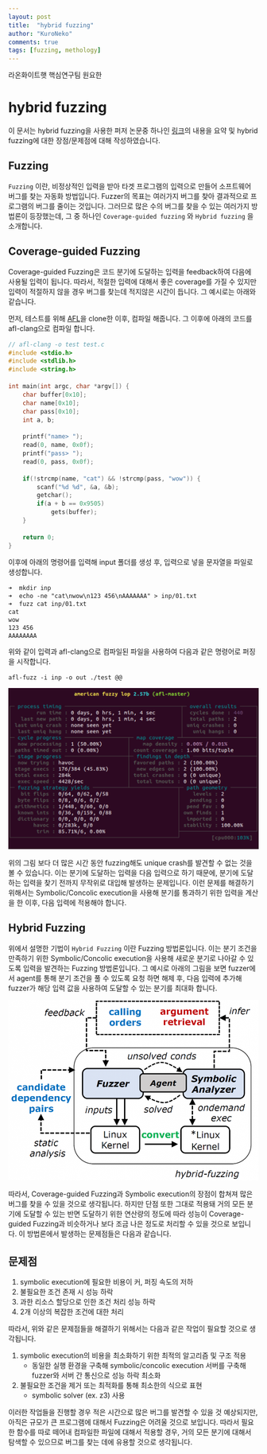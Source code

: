 ```yaml
---
layout: post
title:  "hybrid fuzzing"
author: "KuroNeko"
comments: true
tags: [fuzzing, methology]
---	
```


라온화이트햇 핵심연구팀 원요한

# hybrid fuzzing

이 문서는 hybrid fuzzing을 사용한 퍼저 논문중 하나인 [링크](https://wcventure.github.io/FuzzingPaper/Paper/CCS19_Intriguer.pdf)의 내용을 요약 및 hybrid fuzzing에 대한 장점/문제점에 대해 작성하였습니다. 

## Fuzzing

`Fuzzing` 이란, 비정상적인 입력을 받아 타겟 프로그램의 입력으로 만들어 소프트웨어 버그를 찾는 자동화 방법입니다. Fuzzer의 목표는 여러가지 버그를 찾아 결과적으로 프로그램의 버그를 줄이는 것입니다. 그러므로 많은 수의 버그를 찾을 수 있는 여러가지 방법론이 등장했는데, 그 중 하나인 `Coverage-guided fuzzing` 와 `Hybrid fuzzing` 을  소개합니다.

## Coverage-guided Fuzzing

Coverage-guided Fuzzing은 코드 분기에 도달하는 입력을 feedback하여 다음에 사용될 입력이 됩니다. 따라서, 적절한 입력에 대해서 좋은 coverage를 가질 수 있지만 입력이 적절하지 않을 경우 버그를 찾는데 적지않은 시간이 듭니다. 그 예시로는 아래와 같습니다.

먼저, 테스트를 위해 [AFL](https://github.com/google/AFL)을 clone한 이후, 컴파일 해줍니다. 그 이후에 아래의 코드를 afl-clang으로 컴파일 합니다.

```c
// afl-clang -o test test.c
#include <stdio.h>
#include <stdlib.h>
#include <string.h>

int main(int argc, char *argv[]) {
    char buffer[0x10];
    char name[0x10];
    char pass[0x10];
    int a, b;

    printf("name> ");
    read(0, name, 0x0f);
    printf("pass> ");
    read(0, pass, 0x0f);

    if(!strcmp(name, "cat") && !strcmp(pass, "wow")) {
        scanf("%d %d", &a, &b);
        getchar();
        if(a + b == 0x9505)
            gets(buffer);
    }

    return 0;
}
```

이후에 아래의 명령어를 입력해 input 폴더를 생성 후, 입력으로 넣을 문자열을 파일로 생성합니다.

```
➜  mkdir inp
➜  echo -ne "cat\nwow\n123 456\nAAAAAAA" > inp/01.txt
➜  fuzz cat inp/01.txt
cat
wow
123 456
AAAAAAAA
```

위와 같이 입력과 afl-clang으로 컴파일된 파일을 사용하여 다음과 같은 명령어로 퍼징을 시작합니다.

```
afl-fuzz -i inp -o out ./test @@
```

![/assets/2020-10-01/hybrid_fuzzing.png](/assets/2020-10-01/hybrid_fuzzing.png)

위의 그림 보다 더 많은 시간 동안 fuzzing해도 unique crash를 발견할 수 없는 것을 볼 수 있습니다. 이는 분기에 도달하는 입력을 다음 입력으로 하기 때문에, 분기에 도달하는 입력을 찾기 전까지 무작위로 대입해 발생하는 문제입니다. 이런 문제를 해결하기 위해서는 Symbolic/Concolic execution을 사용해 분기를 통과하기 위한 입력을 계산을 한 이후, 다음 입력에 적용해야 합니다.

## Hybrid Fuzzing

위에서 설명한 기법이 `Hybrid Fuzzing` 이란 Fuzzing 방법론입니다. 이는 분기 조건을 만족하기 위한 Symbolic/Concolic execution을 사용해 새로운 분기로 나아갈 수 있도록 입력을 발견하는 Fuzzing 방법론입니다.  그 예시로 아래의 그림을 보면 fuzzer에서 agent를 통해 분기 조건을 풀 수 있도록 요청 하면 해제 후, 다음 입력에 추가해 fuzzer가 해당 입력 값을 사용하여 도달할 수 있는 분기를 최대화 합니다.

![/assets/2020-10-01/hybrid_fuzzing_1.png](/assets/2020-10-01/hybrid_fuzzing_1.png)

따라서, Coverage-guided Fuzzing과 Symbolic execution의 장점이 합쳐져 많은 버그를 찾을 수 있을 것으로 생각됩니다. 하지만 단점 또한 그대로 적용돼 거의 모든 분기에 도달할 수 있는 반면 도달하기 위한 연산량의 정도에 따라 성능이 Coverage-guided Fuzzing과 비슷하거나 보다 조금 나은 정도로 처리할 수 있을 것으로 보입니다. 이 방법론에서 발생하는 문제점들은 다음과 같습니다.

## 문제점

1. symbolic execution에 필요한 비용이 커, 퍼징 속도의 저하
2. 불필요한 조건 존재 시 성능 하락
3. 과한 리소스 할당으로 인한 조건 처리 성능 하락
4. 2개 이상의 복잡한 조건에 대한 처리

따라서, 위와 같은 문제점들을 해결하기 위해서는 다음과 같은 작업이 필요할 것으로 생각됩니다.

1. symbolic execution의 비용을 최소화하기 위한 최적의 알고리즘 및 구조 적용
    - 동일한 실행 환경을 구축해 symbolic/concolic execution 서버를 구축해 fuzzer와 서버 간 통신으로 성능 하락 최소화
2. 불필요한 조건을 제거 또는 최적화를 통해 최소한의 식으로 표현
    - symbolic solver (ex. z3) 사용

이러한 작업들을 진행할 경우 적은 시간으로 많은 버그를 발견할 수 있을 것 예상되지만, 아직은 규모가 큰 프로그램에 대해서 Fuzzing은 어려울 것으로 보입니다.  따라서 필요한 함수를 따로 떼어내 컴파일한 파일에 대해서 적용할 경우, 거의 모든 분기에 대해서 탐색할 수 있으므로 버그를 찾는 데에 유용할 것으로 생각됩니다.